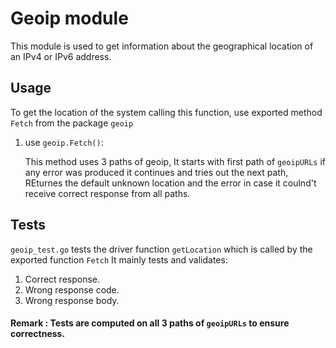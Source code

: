 # Geoip module

This module is used to get information about the geographical location of an IPv4 or IPv6 address. 


## Usage

To get the location of the system calling this function, use exported method `Fetch` from the package `geoip`

1. use `geoip.Fetch()`:

    This method uses 3 paths of geoip, It starts with first path of `geoipURLs` if any error was produced it continues and tries out the next path, REturnes the default unknown location and the error in case it coulnd't receive correct response from all paths.

## Tests

`geoip_test.go` tests the driver function `getLocation` which is called by the exported function `Fetch`
It mainly tests and validates:
1. Correct response.
2. Wrong response code.
3. Wrong response body.

#### Remark : Tests are computed on all 3 paths of `geoipURLs` to ensure correctness.
